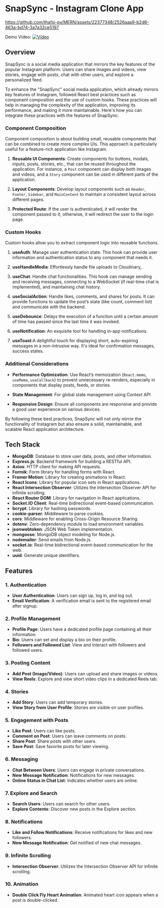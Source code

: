 
# SnapSync - Instagram Clone App
https://github.com/thafsi-pv/MERN/assets/22377348/2526aaa9-b2d6-463a-bd74-3a7a32ce5197

Demo Video:
[![Video](https://img.youtube.com/vi/XZyjKs38n9Q/0.jpg)](https://youtu.be/XZyjKs38n9Q?si=pGh4V4mhk2cJhciY)

## Overview

SnapSync is a social media application that mirrors the key features of the popular Instagram platform. Users can share images and videos, view stories, engage with posts, chat with other users, and explore a personalized feed.

To enhance the "SnapSync" social media application, which already mirrors key features of Instagram, followed React best practices such as component composition and the use of custom hooks. These practices will help in managing the complexity of the application, improving its performance, and making it more maintainable. Here's how you can integrate these practices with the features of SnapSync:

### Component Composition

Component composition is about building small, reusable components that can be combined to create more complex UIs. This approach is particularly useful for a feature-rich application like Instagram.

1. **Reusable UI Components**: Create components for buttons, modals, inputs, posts, stories, etc., that can be reused throughout the application. For instance, a `Post` component can display both images and videos, and a `Story` component can be used in different parts of the application.

2. **Layout Components**: Develop layout components such as `Header`, `Footer`, `Sidebar`, and `MainContent` to maintain a consistent layout across different pages.

3. **Protected Route**: If the user is authenticated, it will render the component passed to it; otherwise, it will redirect the user to the login page.

### Custom Hooks

Custom hooks allow you to extract component logic into reusable functions.

1. **useAuth**: Manage user authentication state. This hook can provide user information and authentication status to any component that needs it.

2. **useHandleMedia**:  Effortlessly handle file uploads to Cloudinary,.

3. **useChat**: Handle chat functionalities. This hook can manage sending and receiving messages, connecting to a WebSocket (if real-time chat is implemented), and maintaining chat history.

4. **useSocialAction**: Handle likes, comments, and shares for posts. It can provide functions to update the post’s state (like count, comment list) and communicate with the backend.

5. **useDebounce**: Delays the execution of a function until a certain amount of time has passed since the last time it was invoked.

6. **useNotification**: An exquisite tool for handling in-app notifications.

7. **useToast**:A delightful touch for displaying short, auto-expiring messages in a non-intrusive way. It's ideal for confirmation messages, success states.

### Additional Considerations

- **Performance Optimization**: Use React’s memoization (`React.memo`, `useMemo`, `useCallback`) to prevent unnecessary re-renders, especially in components that display posts, feeds, or stories.

- **State Management**: For global state management using Context API

- **Responsive Design**: Ensure all components are responsive and provide a good user experience on various devices.

By following these best practices, SnapSync will not only mirror the functionality of Instagram but also ensure a solid, maintainable, and scalable React application architecture.

## Tech Stack

- **MongoDB**: Database to store user data, posts, and other information.
- **Express.js**: Backend framework for building a RESTful API.
- **Axios**: HTTP client for making API requests.
- **Formik**: Form library for handling forms with React.
- **Framer Motion**: Library for creating animations in React.
- **React Icons**: Library for popular icon sets in React applications.
- **React Intersection Observer**: Utilizes the Intersection Observer API for infinite scrolling.
- **React Router DOM**: Library for navigation in React applications.
- **Socket.IO Client**: Real-time bidirectional event-based communication.
- **bcrypt**: Library for hashing passwords.
- **cookie-parser**: Middleware to parse cookies.
- **cors**: Middleware for enabling Cross-Origin Resource Sharing.
- **dotenv**: Zero-dependency module to load environment variables.
- **jsonwebtoken**: JSON Web Token implementation.
- **mongoose**: MongoDB object modeling for Node.js.
- **nodemailer**: Send emails from Node.js.
- **socket.io**: Real-time bidirectional event-based communication for the web.
- **uuid**: Generate unique identifiers.

## Features

### 1. Authentication

- **User Authentication**: Users can sign up, log in, and log out.
- **Email Verification**: A verification email is sent to the registered email after signup.

### 2. Profile Management

- **Profile Page**: Users have a dedicated profile page containing all their information.
- **Bio**: Users can set and display a bio on their profile.
- **Followers and Followed List**: View and interact with followers and followed users.

### 3. Posting Content

- **Add Post (Image/Video)**: Users can upload and share images or videos.
- **View Reels**: Explore and view short video clips in a dedicated Reels tab.

### 4. Stories

- **Add Story**: Users can add temporary stories.
- **View Story from User Profile**: Stories are visible on user profiles.

### 5. Engagement with Posts

- **Like Post**: Users can like posts.
- **Comment on Post**: Users can leave comments on posts.
- **Share Post**: Share posts with other users.
- **Save Post**: Save favorite posts for later viewing.

### 6. Messaging

- **Chat Between Users**: Users can engage in private conversations.
- **New Message Notification**: Notifications for new messages.
- **Online Status in Chat List**: Indicates whether users are online.

### 7. Explore and Search

- **Search Users**: Users can search for other users.
- **Explore Contents**: Discover new posts in the Explore section.

### 8. Notifications

- **Like and Follow Notifications**: Receive notifications for likes and new followers.
- **New Message Notification**: Get notified of new chat messages.

### 9. Infinite Scrolling

- **Intersection Observer**: Utilizes the Intersection Observer API for infinite scrolling.

### 10. Animation

- **Double Click Fly Heart Animation**: Animated heart icon appears when a post is double-clicked.

